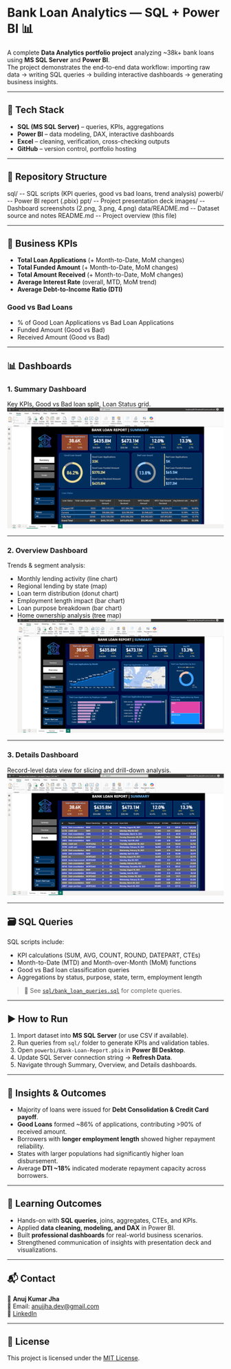 # Bank Loan Analytics — SQL + Power BI 📊

A complete **Data Analytics portfolio project** analyzing ~38k+ bank loans using **MS SQL Server** and **Power BI**.  
The project demonstrates the end-to-end data workflow: importing raw data → writing SQL queries → building interactive dashboards → generating business insights.  

---

## 🔧 Tech Stack
- **SQL (MS SQL Server)** – queries, KPIs, aggregations  
- **Power BI** – data modeling, DAX, interactive dashboards  
- **Excel** – cleaning, verification, cross-checking outputs  
- **GitHub** – version control, portfolio hosting  

---

## 📂 Repository Structure
sql/ -- SQL scripts (KPI queries, good vs bad loans, trend analysis)
powerbi/ -- Power BI report (.pbix)
ppt/ -- Project presentation deck
images/ -- Dashboard screenshots (2.png, 3.png, 4.png)
data/README.md -- Dataset source and notes
README.md -- Project overview (this file)


---

## 🧮 Business KPIs
- **Total Loan Applications** (+ Month-to-Date, MoM changes)  
- **Total Funded Amount** (+ Month-to-Date, MoM changes)  
- **Total Amount Received** (+ Month-to-Date, MoM changes)  
- **Average Interest Rate** (overall, MTD, MoM trend)  
- **Average Debt-to-Income Ratio (DTI)**  

### Good vs Bad Loans
- % of Good Loan Applications vs Bad Loan Applications  
- Funded Amount (Good vs Bad)  
- Received Amount (Good vs Bad)  

---

## 📊 Dashboards

### **1. Summary Dashboard**
Key KPIs, Good vs Bad loan split, Loan Status grid.  
![Summary](2.png)

---

### **2. Overview Dashboard**
Trends & segment analysis:  
- Monthly lending activity (line chart)  
- Regional lending by state (map)  
- Loan term distribution (donut chart)  
- Employment length impact (bar chart)  
- Loan purpose breakdown (bar chart)  
- Home ownership analysis (tree map)  
![Overview](3.png)

---

### **3. Details Dashboard**
Record-level data view for slicing and drill-down analysis.  
![Details](4.png)

---

## 🗃️ SQL Queries
SQL scripts include:
- KPI calculations (SUM, AVG, COUNT, ROUND, DATEPART, CTEs)  
- Month-to-Date (MTD) and Month-over-Month (MoM) functions  
- Good vs Bad loan classification queries  
- Aggregations by status, purpose, state, term, employment length  

> 📂 See [`sql/bank_loan_queries.sql`](sql/bank_loan_queries.sql) for complete queries.  

---

## ▶️ How to Run
1. Import dataset into **MS SQL Server** (or use CSV if available).  
2. Run queries from `sql/` folder to generate KPIs and validation tables.  
3. Open `powerbi/Bank-Loan-Report.pbix` in **Power BI Desktop**.  
4. Update SQL Server connection string → **Refresh Data**.  
5. Navigate through Summary, Overview, and Details dashboards.  

---

## 📑 Insights & Outcomes
- Majority of loans were issued for **Debt Consolidation & Credit Card payoff**.  
- **Good Loans** formed ~86% of applications, contributing >90% of received amount.  
- Borrowers with **longer employment length** showed higher repayment reliability.  
- States with larger populations had significantly higher loan disbursement.  
- Average **DTI ~18%** indicated moderate repayment capacity across borrowers.  

---

## 🎯 Learning Outcomes
- Hands-on with **SQL queries**, joins, aggregates, CTEs, and KPIs.  
- Applied **data cleaning, modeling, and DAX** in Power BI.  
- Built **professional dashboards** for real-world business scenarios.  
- Strengthened communication of insights with presentation deck and visualizations.  

---

## 📬 Contact
👤 **Anuj Kumar Jha**  
📧 Email: [anujjha.dev@gmail.com](mailto:anujjha.dev@gmail.com)  
🔗 [LinkedIn]([https://linkedin.com](https://www.linkedin.com/in/anujjha-dev/))

---

## 📜 License
This project is licensed under the [MIT License](LICENSE).  
